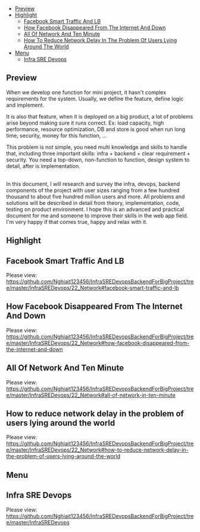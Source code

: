 - [Preview](#preview)
- [Highlight](#highlight)
    - [Facebook Smart Traffic And LB](#facebook-smart-traffic)
    - [How Facebook Disappeared From The Internet And Down](#how-facebook-disappeared-from-the-internet-and-down)
    - [All Of Network And Ten Minute](#all-of-network-in-ten-minute)
    - [How To Reduce Network Delay In The Problem Of Users Lying Around The World](#how-to-reduce-network-delay-in-the-problem-of-users-lying-around-the-world)
- [Menu](#menu)
  - [Infra SRE Devops](#infra-sre-devops)
## Preview <a name="preview"></a>

When we develop one function for mini project, it hasn't complex requirements for the system. Usually, we define the
feature, define logic and implement. </br>

It is also that feature, when it is deployed on a big product, a lot of problems arise beyond making sure it runs
correct. Ex: load capacity, high performance, resource optimization, DB and store is good when run long time, security,
money for this function, ... </br>

This problem is not simple, you need multi knowledge and skills to handle that, including three important skills:
infra + backend + clear requirement + security. You need a top-down, non-function to function, design system to detail,
after is implementation. </br>  </br>

In this document, I will research and survey the infra, devops, backend components of the project with user sizes
ranging from a few hundred thousand to about five hundred million users and more. All problems and solutions will be
described in detail from theory, implementation, code, testing on product environment. I hope this is an advanced and
practical document for me and someone to improve their skills in the web app field. I'm very happy if that comes true,
happy and relax with it. </br>

## Highlight <a name="highlight"></a>

## Facebook Smart Traffic And LB <a name="facebook-smart-traffic"></a>

Please
view: https://github.com/Nghiait123456/InfraSREDevopsBackendForBigProject/tree/master/InfraSREDevops/22_Network#facebook-smart-traffic-and-lb </br>

## How Facebook Disappeared From The Internet And Down <a name="how-facebook-disappeared-from-the-internet-and-down"></a>

Please
view: https://github.com/Nghiait123456/InfraSREDevopsBackendForBigProject/tree/master/InfraSREDevops/22_Network#how-facebook-disappeared-from-the-internet-and-down </br>

## All Of Network And Ten Minute <a name="all-of-network-in-ten-minute"></a>

Please
view: https://github.com/Nghiait123456/InfraSREDevopsBackendForBigProject/tree/master/InfraSREDevops/22_Network#all-of-network-in-ten-minute </br>

## How to reduce network delay in the problem of users lying around the world  <a name="how-to-reduce-network-delay-in-the-problem-of-users-lying-around-the-world"></a>
Please
view: https://github.com/Nghiait123456/InfraSREDevopsBackendForBigProject/tree/master/InfraSREDevops/22_Network#how-to-reduce-network-delay-in-the-problem-of-users-lying-around-the-world </br>

## Menu <a name="menu"></a>
## Infra SRE Devops <a name="infra-sre-devops"></a>
Please view: https://github.com/Nghiait123456/InfraSREDevopsBackendForBigProject/tree/master/InfraSREDevops </br>